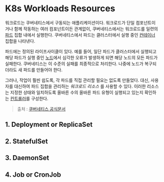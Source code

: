 # K8s Workloads Resources

워크로드는 쿠버네티스에서 구동되는 애플리케이션이다. 워크로드가 단일 컴포넌트이거나 함께 작동하는 여러 컴포넌트이든 관계없이, 쿠버네티스에서는 워크로드를 일련의 [파드](https://kubernetes.io/ko/docs/concepts/workloads/pods) 집합 내에서 실행한다. 쿠버네티스에서 파드는 클러스터에서 실행 중인 [컨테이너](https://kubernetes.io/ko/docs/concepts/containers/) 집합을 나타낸다.

파드에는 정의된 라이프사이클이 있다. 예를 들어, 일단 파드가 클러스터에서 실행되고 해당 파드가 실행 중인 [노드](https://kubernetes.io/ko/docs/concepts/architecture/nodes/)에서 심각한 오류가 발생하게 되면 해당 노드의 모든 파드가 실패한다. 쿠버네티스는 이 수준의 실패를 최종적으로 처리한다. 나중에 노드가 복구되더라도 새 파드를 만들어야 한다.

그러나, 작업이 훨씬 쉽도록, 각 파드를 직접 관리할 필요는 없도록 만들었다. 대신, 사용자를 대신하여 파드 집합을 관리하는 *워크로드 리소스* 를 사용할 수 있다. 이러한 리소스는 지정한 상태와 일치하도록 올바른 수의 올바른 파드 유형이 실행되고 있는지 확인하는 [컨트롤러](https://kubernetes.io/ko/docs/concepts/architecture/controller/)를 구성한다.

> 출처 : [쿠버네티스 공식문서](https://kubernetes.io/ko/docs/concepts/workloads/)

## 1. Deployment or ReplicaSet



## 2. StatefulSet



## 3. DaemonSet



## 4. Job or CronJob

